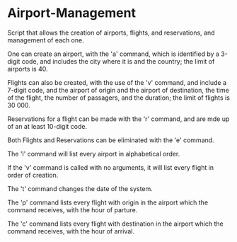 # Airport-Management
Script that allows the creation of airports, flights, and reservations, and management of each one.

One can create an airport, with the 'a' command, which is identified by a 3-digit code, and includes the city where it is and the country;
the limit of airports is 40.

Flights can also be created, with the use of the 'v' command, and include a 7-digit code, and the airport of origin and the airport of destination, the time of the flight, the number of passagers, and the duration;
the limit of flights is 30 000.

Reservations for a flight can be made with the 'r' command, and are mde up of an at least 10-digit code.

Both Flights and Reservations can be eliminated with the 'e' command.

The 'l' command will list every airport in alphabetical order.

If the 'v' command is called with no arguments, it will list every flight in order of creation.

The 't' command changes the date of the system.

The 'p' command lists every flight with origin in the airport which the command receives, with the hour of parture.

The 'c' command lists every flight with destination in the airport which the command receives, with the hour of arrival.
